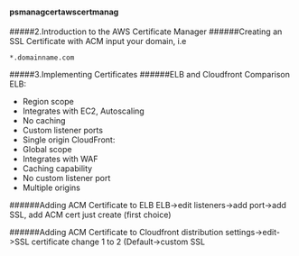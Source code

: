 #### psmanagcertawscertmanag
#####2.Introduction to the AWS Certificate Manager
######Creating an SSL Certificate with ACM
input your domain, i.e
```
*.domainname.com
```
#####3.Implementing Certificates 
######ELB and Cloudfront Comparison
ELB:
- Region scope
- Integrates with EC2, Autoscaling
- No caching
- Custom listener ports
- Single origin
CloudFront:
- Global scope
- Integrates with WAF
- Caching capability
- No custom listener port
- Multiple origins

######Adding ACM Certificate to ELB
ELB->edit listeners->add port->add SSL, add ACM cert just create (first choice)

######Adding ACM Certificate to Cloudfront
distribution settings->edit->SSL certificate change 1 to 2 (Default->custom SSL
